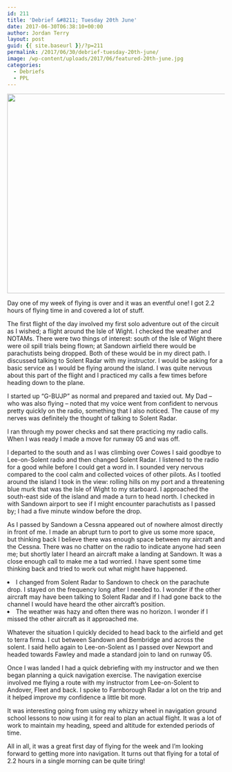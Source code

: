 ```yaml
---
id: 211
title: 'Debrief &#8211; Tuesday 20th June'
date: 2017-06-30T06:38:10+00:00
author: Jordan Terry
layout: post
guid: {{ site.baseurl }}/?p=211
permalink: /2017/06/30/debrief-tuesday-20th-june/
image: /wp-content/uploads/2017/06/featured-20th-june.jpg
categories:
  - Debriefs
  - PPL
---
```

<img loading="lazy" class="alignnone size-large wp-image-212" src="{{ site.baseurl }}/wp-content/uploads/2017/06/featured-20th-june-1024x461.jpg" alt="" width="1024" height="461" srcset="{{ site.baseurl }}/wp-content/uploads/2017/06/featured-20th-june-1024x461.jpg 1024w, {{ site.baseurl }}/wp-content/uploads/2017/06/featured-20th-june-300x135.jpg 300w, {{ site.baseurl }}/wp-content/uploads/2017/06/featured-20th-june-768x346.jpg 768w, {{ site.baseurl }}/wp-content/uploads/2017/06/featured-20th-june.jpg 2000w" sizes="(max-width: 1024px) 100vw, 1024px" />

<span style="font-weight: 400;">Day one of my week of flying is over and it was an eventful one! I got 2.2 hours of flying time in and covered a lot of stuff.</span>

<span style="font-weight: 400;">The first flight of the day involved my first solo adventure out of the circuit as I wished; a flight around the Isle of Wight. I checked the weather and NOTAMs. There were two things of interest: south of the Isle of Wight there were oil spill trials being flown; at Sandown airfield there would be parachutists being dropped. Both of these would be in my direct path. I discussed talking to Solent Radar with my instructor. I would be asking for a basic service as I would be flying around the island. I was quite nervous about this part of the flight and I practiced my calls a few times before heading down to the plane.</span>

<span style="font-weight: 400;">I started up “G-BUJP” as normal and prepared and taxied out. My Dad &#8211; who was also flying &#8211; noted that my voice went from confident to nervous pretty quickly on the radio, something that I also noticed. The cause of my nerves was definitely the thought of talking to Solent Radar.</span>

<span style="font-weight: 400;">I ran through my power checks and sat there practicing my radio calls. When I was ready I made a move for runway 05 and was off.</span>

<span style="font-weight: 400;">I departed to the south and as I was climbing over Cowes I said goodbye to Lee-on-Solent radio and then changed Solent Radar. I listened to the radio for a good while before I could get a word in. I sounded very nervous compared to the cool calm and collected voices of other pilots. As I tootled around the island I took in the view: rolling hills on my port and a threatening blue murk that was the Isle of Wight to my starboard. I approached the south-east side of the island and made a turn to head north. I checked in with Sandown airport to see if I might encounter parachutists as I passed by; I had a five minute window before the drop.</span>

<span style="font-weight: 400;">As I passed by Sandown a Cessna appeared out of nowhere almost directly in front of me. I made an abrupt turn to port to give us some more space, but thinking back I believe there was enough space between my aircraft and the Cessna. There was no chatter on the radio to indicate anyone had seen me; but shortly later I heard an aircraft make a landing at Sandown. It was a close enough call to make me a tad worried. I have spent some time thinking back and tried to work out what might have happened.</span>

<li style="font-weight: 400;">
  <span style="font-weight: 400;">I changed from Solent Radar to Sandown to check on the parachute drop. I stayed on the frequency long after I needed to. I wonder if the other aircraft may have been talking to Solent Radar and if I had gone back to the channel I would have heard the other aircraft’s position.</span>
</li>
<li style="font-weight: 400;">
  <span style="font-weight: 400;">The weather was hazy and often there was no horizon. I wonder if I missed the other aircraft as it approached me. </span>
</li>

<span style="font-weight: 400;">Whatever the situation I quickly decided to head back to the airfield and get to terra firma. I cut between Sandown and Bembridge and across the solent. I said hello again to Lee-on-Solent as I passed over Newport and headed towards Fawley and made a standard join to land on runway 05.</span>

<span style="font-weight: 400;">Once I was landed I had a quick debriefing with my instructor and we then began planning a quick navigation exercise. The navigation exercise involved me flying a route with my instructor from Lee-on-Solent to Andover, Fleet and back. I spoke to Farnborough Radar a lot on the trip and it helped improve my confidence a little bit more.</span>

<span style="font-weight: 400;">It was interesting going from using my whizzy wheel in navigation ground school lessons to now using it for real to plan an actual flight. It was a lot of work to maintain my heading, speed and altitude for extended periods of time. </span>

<span style="font-weight: 400;">All in all, it was a great first day of flying for the week and I’m looking forward to getting more into navigation. It turns out that flying for a total of 2.2 hours in a single morning can be quite tiring!</span>